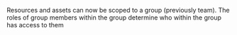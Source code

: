 Resources and assets can now be scoped to a group (previously team). The roles of group members
within the group determine who within the group has access to them
